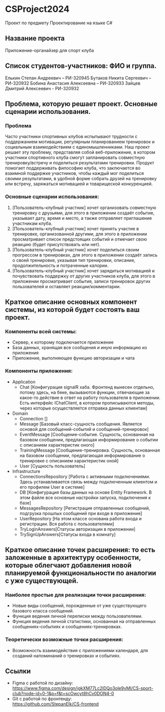 # CSProject2024
Проект по предмету Проектирование на языке C#

## Название проекта
Приложение-органайзер для спорт клуба

## Список студентов-участников: ФИО и группа.
Елькин Степан Андреевич – РИ-320945
Бутаков Никита Сергеевич – РИ-320932
Бобина Анастасия Алексеевна – РИ-320933
Зайцев Дмитрий Алексеевич - РИ-320932

## Проблема, которую решает проект. Основные сценарии использования.
### Проблема
Часто участники спортивных клубов испытывают трудности с поддержанием мотивации, регулярным планированием тренировок и социальным взаимодействием с единомышленниками. Наш проект решает эту проблему, представляя собой веб-приложение, в котором участники спортивного клуба смогут запланировать совместную тренировку/встречу и поделиться результатами тренировки. Продукт помогает поддерживать философию клуба, что заключается во взаимной поддержке участников, чтобы каждый мог поделиться своими результатами, в удобной форме собрать друзей на тренировку или встречу, заряжаться мотивацией и товарищеской конкуренцией.
### Основные сценарии использования:
1)	[Пользователь-клубный участник] хочет организовать совместную тренировку с друзьями, для этого в приложении создаёт событие, указывает дату, время и место, а также отправляет приглашение участникам клуба.
2)	[Пользователь-клубный участник] хочет принять участие в тренировке, организованной другими, для этого в приложении просматривает список предстоящих событий и отмечает свою реакцию (будет присутствовать или нет).
3)	[Пользователь-клубный участник] хочет поделиться своим прогрессом в тренировках, для этого в приложении создаёт запись о своей тренировке, указывая тип тренировки, описание, продолжительность и потраченные калории.
4)	[Пользователь-клубный участник] хочет зарядиться мотивацией и почувствовать поддержку от других участников клуба, для этого в приложении просматривает события, записи тренировок других пользователей и оставляет реакции/комментарии.

## Краткое описание основных компонент системы, из которой будет состоять ваш проект.
### Компоненты всей системы:
- Сервер, к которому подключается приложение
- База данных, хранящая все сообщения и иную информацию из приложения
- Приложение, выполняющее функцию авторизации и чата

### Компоненты приложения:
- Application 
  - Chat
[Конфигурация signalR хаба. Фронтенд вынесен отдельно, потому здесь, на беке, вызываются функции, отвечающие за какое-то действие в ответ на работу пользователя в приложении. Есть интерфейс IChatClient, в котором прописываются методы, через которые осуществляется отправка данных клиентам]
- Domain
  - Connection
[]
  - Message
[Базовый класс-сущность сообщения. Является основой для сообщений-событий и сообщений-тренировок]
  - EventMessage
[Сообщение-событие. Сущность, основанная на базовом сообщении, предлагающая информирование о событии с описанием характеристик оного]
  - TrainingMessage
[Сообщение-тренировка. Сущность, основанная на базовом сообщении, предлагающая информирование о тренировке с описанием характеристик оной]
  - User
[Сущность пользователь]
- Infrastructure
  - ConnectionsRepository
[Работа с активными подключениями. Здесь устанавливается связь между подключенным клиентом и его профилем User в системе]
  - DB
[Конфигурация базы данных на основе Entity Framework. В этом файле все основные настройки запуска, подключения к базе]
  - MessagesRepository
[Регистрация отправленных сообщений, подгрузка прошлых сообщений при входе в приложение]
  - UserRepository
[На этом классе основана работа входа и регистрации. Вся работа с пользователями]
  - TryLoginAnswers[Статусы авторизации в приложении]
  - TrySignUpAnswers[Статусы входа в комнату]

##	Краткое описание точек расширения: то есть заложенные в архитектуру особенности, которые облегчают добавления новой планируемой функциональности по аналогии с уже существующей.
### Наиболее простые для реализации точки расширения:
- Новые виды сообщений, порожденные от уже существующего базового класса сообщений.
- Функция ведения личной переписки между пользователями.
- Функция ведения личной статистики, основанная на отправленных сообщениях-событиях и сообщениях-тренировках.

### Теоретически возможные точки расширения: 
- Возможность взаимодействия с приложениями календаря, для созданий напоминаний о тренировках и событиях.

## Ссылки
- Figma с работой по дизайну:  
https://www.figma.com/design/igkXM77Lc2lDQo3ole9vMl/CS-sport-club?node-id=0-1&p=f&t=scOwcyt8hCv0DON4-0
- Git с работой по фронтенду:  
https://github.com/StepanElk/CS-frontend

